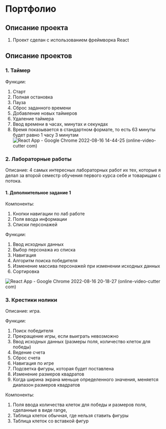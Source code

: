 # Портфолио

## Описание проекта

1. Проект сделан с использованием фреймворка React

## Описание проектов 

### 1. Таймер
Функции: 
1. Старт
2. Полная остановка
3. Пауза 
4. Сброс заданного времени
5. Добавление новых таймеров
6. Удаление таймера
7. Ввод времени в часах, минутах и секундах
8. Время показывается в стандартном формате, то есть 63 минуты будет равно 1 часу 3 минутам
![React App - Google Chrome 2022-08-16 14-44-25 (online-video-cutter com)](https://user-images.githubusercontent.com/59875675/184827069-30f68796-e464-4842-a100-78baf306c13f.gif)

### 2. Лабораторные работы
Описание: 4 самых интересных лабораторных работ их тех, которые я делал за второй семестр обучения первого курса себе и товарищам с потока. 

#### 1. Дополнительное задание 1
Компоненты:
1. Кнопки навигации по лаб работе
2. Поля ввода информации
3. Списки персонажей

Функции: 
1. Ввод исходных данных
2. Выбор персонажа из списка
3. Навигация 
4. Алгоритм поиска победителя 
5. Изменение массива персонажей при изменении исходных данных
6. Сортировка

![React App - Google Chrome 2022-08-16 20-18-27 (online-video-cutter com)](https://user-images.githubusercontent.com/59875675/184900217-73d1f5e3-eca4-423b-9163-3fda9601a8cf.gif)

### 3. Крестики нолики
Описание: игра.

Функции: 
1. Поиск победителя
2. Прекращение игры, если выиграть невозможно
3. Ввод исходных данных (размеры поля, количество клеток для победы)
4. Ведение счета
5. Сброс счета
6. Навигация по игре
7. Подсветка фигуры, которая будет поставлена
8. Изменение размеров квадратов
9. Когда ширина экрана меньше определенного значения, меняется диапазон размеров квадратов

Компоненты:
1. Поля ввода количества клеток для победы и размеров поля, сделанные в виде range, 
2. Таблица клеток обычная, где нельзя ставить фигуры
3. Таблица клеток со вставкой фигур







